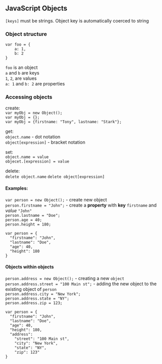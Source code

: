 ## JavaScript Objects

`[keys]` must be strings. Object key is automatically coerced to string

### Object structure

```
var foo = {
    a: 1,
    b: 2
}
```
`foo` is an object  
`a` and `b` are keys  
`1`, `2`, are values  
`a: 1` and `b: 2` are properties 

### Accessing objects

create:  
`var myObj = new Object();`  
`var myObj = {};`  
`var myObj = {firstname: "Tony", lastname: "Stark"};` 

get:  
`object.name` - dot notation  
`object[expression]` - bracket notation

set:  
`object.name = value`  
`objecet.[expression] = value`

delete:  
`delete object.name`
`delete object[expression]`

#### Examples:

`var person = new Object();` - create new object  
`person.firstname = "John";` - create a **property** with **key** `firstname` and *value* `"John"`  
`person.lastname = "Doe";`    
`person.age = 40;`    
`person.height = 180;`

```
var person = {
  "firstname": "John",
  "lastname": "Doe",
  "age": 40,
  "height": 180
}
```


#### Objects within objects

`person.address = new Object();` - creating a new `object`  
`person.address.street = "100 Main st";` - adding the new object to the existing object of `person`  
`person.address.city = "New York";`  
`person.address.state = "NY";`  
`person.address.zip = 123;`
```
var person = {
  "firstname": "John",
  "lastname": "Doe",
  "age": 40,
  "height": 180,
  "address":
    "street": "100 Main st",
    "city": "New York",
    "state": "NY",
    "zip": 123"
}
```